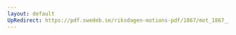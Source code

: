 ```yaml
---
layout: default
UpRedirect: https://pdf.swedeb.se/riksdagen-motions-pdf/1867/mot_1867__ak__00016/mot_1867__ak__00016_001.pdf
---
```

